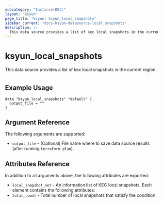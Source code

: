 ```yaml
---
subcategory: "Instance(KEC)"
layout: "ksyun"
page_title: "ksyun: ksyun_local_snapshots"
sidebar_current: "docs-ksyun-datasource-local_snapshots"
description: |-
  This data source provides a list of kec local snapshots in the current region.
---
```


# ksyun_local_snapshots

This data source provides a list of kec local snapshots in the current region.

#

## Example Usage

```hcl
data "ksyun_local_snapshots" "default" {
  output_file = ""
}
```

## Argument Reference

The following arguments are supported:

* `output_file` - (Optional) File name where to save data source results (after running `terraform plan`).

## Attributes Reference

In addition to all arguments above, the following attributes are exported:

* `local_snapshot_set` - An information list of KEC local snapshots. Each element contains the following attributes:
* `total_count` - Total number of local snapshots that satisfy the condition.


